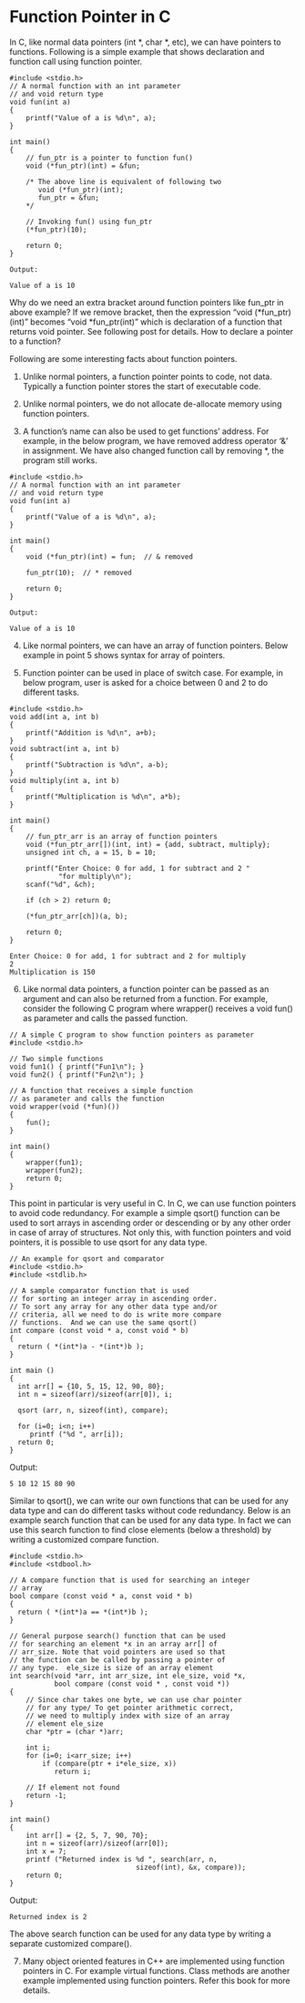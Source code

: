 # Function Pointer in C

In C, like normal data pointers (int *, char *, etc), we can have pointers to functions. Following is a simple example that shows declaration and function call using function pointer.

~~~~
#include <stdio.h>
// A normal function with an int parameter
// and void return type
void fun(int a)
{
    printf("Value of a is %d\n", a);
}
  
int main()
{
    // fun_ptr is a pointer to function fun() 
    void (*fun_ptr)(int) = &fun;
  
    /* The above line is equivalent of following two
       void (*fun_ptr)(int);
       fun_ptr = &fun; 
    */
  
    // Invoking fun() using fun_ptr
    (*fun_ptr)(10);
  
    return 0;
}
~~~~
~~~~
Output:

Value of a is 10
~~~~
Why do we need an extra bracket around function pointers like fun_ptr in above example?
If we remove bracket, then the expression “void (*fun_ptr)(int)” becomes “void *fun_ptr(int)” which is declaration of a function that returns void pointer. See following post for details.
How to declare a pointer to a function?

Following are some interesting facts about function pointers.

 
1) Unlike normal pointers, a function pointer points to code, not data. Typically a function pointer stores the start of executable code.


2) Unlike normal pointers, we do not allocate de-allocate memory using function pointers.

 
3) A function’s name can also be used to get functions’ address. For example, in the below program, we have removed address operator ‘&’ in assignment. We have also changed function call by removing *, the program still works.

~~~~
#include <stdio.h>
// A normal function with an int parameter
// and void return type
void fun(int a)
{
    printf("Value of a is %d\n", a);
}
  
int main()
{ 
    void (*fun_ptr)(int) = fun;  // & removed
  
    fun_ptr(10);  // * removed
  
    return 0;
}
~~~~
~~~~
Output:

Value of a is 10
~~~~ 
4) Like normal pointers, we can have an array of function pointers. Below example in point 5 shows syntax for array of pointers.

 
5) Function pointer can be used in place of switch case. For example, in below program, user is asked for a choice between 0 and 2 to do different tasks.

~~~~
#include <stdio.h>
void add(int a, int b)
{
    printf("Addition is %d\n", a+b);
}
void subtract(int a, int b)
{
    printf("Subtraction is %d\n", a-b);
}
void multiply(int a, int b)
{
    printf("Multiplication is %d\n", a*b);
}
  
int main()
{
    // fun_ptr_arr is an array of function pointers
    void (*fun_ptr_arr[])(int, int) = {add, subtract, multiply};
    unsigned int ch, a = 15, b = 10;
  
    printf("Enter Choice: 0 for add, 1 for subtract and 2 "
            "for multiply\n");
    scanf("%d", &ch);
  
    if (ch > 2) return 0;
  
    (*fun_ptr_arr[ch])(a, b);
  
    return 0;
}
~~~~
~~~~
Enter Choice: 0 for add, 1 for subtract and 2 for multiply
2
Multiplication is 150 
~~~~ 
6) Like normal data pointers, a function pointer can be passed as an argument and can also be returned from a function.
For example, consider the following C program where wrapper() receives a void fun() as parameter and calls the passed function.

~~~~
// A simple C program to show function pointers as parameter
#include <stdio.h>
  
// Two simple functions
void fun1() { printf("Fun1\n"); }
void fun2() { printf("Fun2\n"); }
  
// A function that receives a simple function
// as parameter and calls the function
void wrapper(void (*fun)())
{
    fun();
}
  
int main()
{
    wrapper(fun1);
    wrapper(fun2);
    return 0;
}
~~~~
This point in particular is very useful in C. In C, we can use function pointers to avoid code redundancy. For example a simple qsort() function can be used to sort arrays in ascending order or descending or by any other order in case of array of structures. Not only this, with function pointers and void pointers, it is possible to use qsort for any data type.

~~~~
// An example for qsort and comparator
#include <stdio.h>
#include <stdlib.h>
  
// A sample comparator function that is used
// for sorting an integer array in ascending order.
// To sort any array for any other data type and/or
// criteria, all we need to do is write more compare
// functions.  And we can use the same qsort()
int compare (const void * a, const void * b)
{
  return ( *(int*)a - *(int*)b );
}
  
int main ()
{
  int arr[] = {10, 5, 15, 12, 90, 80};
  int n = sizeof(arr)/sizeof(arr[0]), i;
  
  qsort (arr, n, sizeof(int), compare);
  
  for (i=0; i<n; i++)
     printf ("%d ", arr[i]);
  return 0;
}
~~~~
Output:
~~~~
5 10 12 15 80 90
~~~~
Similar to qsort(), we can write our own functions that can be used for any data type and can do different tasks without code redundancy. Below is an example search function that can be used for any data type. In fact we can use this search function to find close elements (below a threshold) by writing a customized compare function.

~~~~
#include <stdio.h>
#include <stdbool.h>
  
// A compare function that is used for searching an integer
// array
bool compare (const void * a, const void * b)
{
  return ( *(int*)a == *(int*)b );
}
  
// General purpose search() function that can be used
// for searching an element *x in an array arr[] of
// arr_size. Note that void pointers are used so that
// the function can be called by passing a pointer of
// any type.  ele_size is size of an array element
int search(void *arr, int arr_size, int ele_size, void *x,
           bool compare (const void * , const void *))
{
    // Since char takes one byte, we can use char pointer
    // for any type/ To get pointer arithmetic correct,
    // we need to multiply index with size of an array
    // element ele_size
    char *ptr = (char *)arr;
  
    int i;
    for (i=0; i<arr_size; i++)
        if (compare(ptr + i*ele_size, x))
           return i;
  
    // If element not found
    return -1;
}
  
int main()
{
    int arr[] = {2, 5, 7, 90, 70};
    int n = sizeof(arr)/sizeof(arr[0]);
    int x = 7;
    printf ("Returned index is %d ", search(arr, n,
                               sizeof(int), &x, compare));
    return 0;
}
~~~~
Output:
~~~~
Returned index is 2
~~~~
The above search function can be used for any data type by writing a separate customized compare().

 
7) Many object oriented features in C++ are implemented using function pointers in C. For example virtual functions. Class methods are another example implemented using function pointers. Refer this book for more details.
